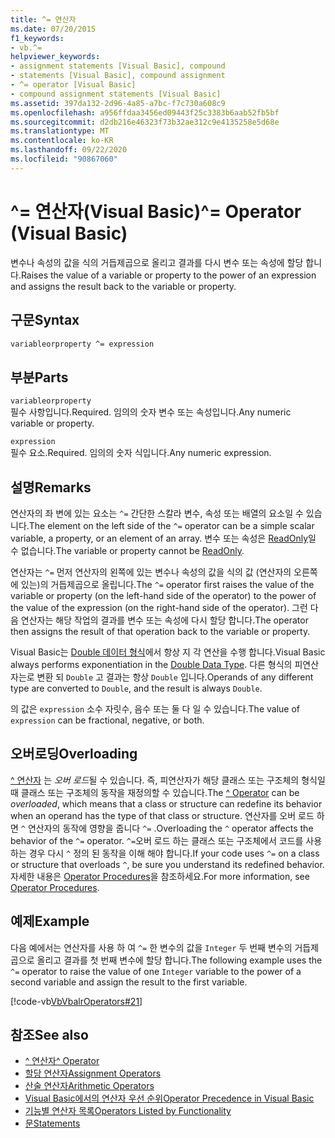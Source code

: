 ```yaml
---
title: ^= 연산자
ms.date: 07/20/2015
f1_keywords:
- vb.^=
helpviewer_keywords:
- assignment statements [Visual Basic], compound
- statements [Visual Basic], compound assignment
- ^= operator [Visual Basic]
- compound assignment statements [Visual Basic]
ms.assetid: 397da132-2d96-4a85-a7bc-f7c730a608c9
ms.openlocfilehash: a956ffdaa3456ed09443f25c3383b6aab52fb5bf
ms.sourcegitcommit: d2db216e46323f73b32ae312c9e4135258e5d68e
ms.translationtype: MT
ms.contentlocale: ko-KR
ms.lasthandoff: 09/22/2020
ms.locfileid: "90867060"
---
```

# <a name="-operator-visual-basic"></a><span data-ttu-id="ffaef-102">^= 연산자(Visual Basic)</span><span class="sxs-lookup"><span data-stu-id="ffaef-102">^= Operator (Visual Basic)</span></span>

<span data-ttu-id="ffaef-103">변수나 속성의 값을 식의 거듭제곱으로 올리고 결과를 다시 변수 또는 속성에 할당 합니다.</span><span class="sxs-lookup"><span data-stu-id="ffaef-103">Raises the value of a variable or property to the power of an expression and assigns the result back to the variable or property.</span></span>  
  
## <a name="syntax"></a><span data-ttu-id="ffaef-104">구문</span><span class="sxs-lookup"><span data-stu-id="ffaef-104">Syntax</span></span>  
  
```vb  
variableorproperty ^= expression  
```  
  
## <a name="parts"></a><span data-ttu-id="ffaef-105">부분</span><span class="sxs-lookup"><span data-stu-id="ffaef-105">Parts</span></span>  

 `variableorproperty`  
 <span data-ttu-id="ffaef-106">필수 사항입니다.</span><span class="sxs-lookup"><span data-stu-id="ffaef-106">Required.</span></span> <span data-ttu-id="ffaef-107">임의의 숫자 변수 또는 속성입니다.</span><span class="sxs-lookup"><span data-stu-id="ffaef-107">Any numeric variable or property.</span></span>  
  
 `expression`  
 <span data-ttu-id="ffaef-108">필수 요소.</span><span class="sxs-lookup"><span data-stu-id="ffaef-108">Required.</span></span> <span data-ttu-id="ffaef-109">임의의 숫자 식입니다.</span><span class="sxs-lookup"><span data-stu-id="ffaef-109">Any numeric expression.</span></span>  
  
## <a name="remarks"></a><span data-ttu-id="ffaef-110">설명</span><span class="sxs-lookup"><span data-stu-id="ffaef-110">Remarks</span></span>  

 <span data-ttu-id="ffaef-111">연산자의 좌 변에 있는 요소는 `^=` 간단한 스칼라 변수, 속성 또는 배열의 요소일 수 있습니다.</span><span class="sxs-lookup"><span data-stu-id="ffaef-111">The element on the left side of the `^=` operator can be a simple scalar variable, a property, or an element of an array.</span></span> <span data-ttu-id="ffaef-112">변수 또는 속성은 [ReadOnly](../modifiers/readonly.md)일 수 없습니다.</span><span class="sxs-lookup"><span data-stu-id="ffaef-112">The variable or property cannot be [ReadOnly](../modifiers/readonly.md).</span></span>  
  
 <span data-ttu-id="ffaef-113">연산자는 `^=` 먼저 연산자의 왼쪽에 있는 변수나 속성의 값을 식의 값 (연산자의 오른쪽에 있는)의 거듭제곱으로 올립니다.</span><span class="sxs-lookup"><span data-stu-id="ffaef-113">The `^=` operator first raises the value of the variable or property (on the left-hand side of the operator) to the power of the value of the expression (on the right-hand side of the operator).</span></span> <span data-ttu-id="ffaef-114">그런 다음 연산자는 해당 작업의 결과를 변수 또는 속성에 다시 할당 합니다.</span><span class="sxs-lookup"><span data-stu-id="ffaef-114">The operator then assigns the result of that operation back to the variable or property.</span></span>  
  
 <span data-ttu-id="ffaef-115">Visual Basic는 [Double 데이터 형식](../data-types/double-data-type.md)에서 항상 지 각 연산을 수행 합니다.</span><span class="sxs-lookup"><span data-stu-id="ffaef-115">Visual Basic always performs exponentiation in the [Double Data Type](../data-types/double-data-type.md).</span></span> <span data-ttu-id="ffaef-116">다른 형식의 피연산자는로 변환 되 `Double` 고 결과는 항상 `Double` 입니다.</span><span class="sxs-lookup"><span data-stu-id="ffaef-116">Operands of any different type are converted to `Double`, and the result is always `Double`.</span></span>  
  
 <span data-ttu-id="ffaef-117">의 값은 `expression` 소수 자릿수, 음수 또는 둘 다 일 수 있습니다.</span><span class="sxs-lookup"><span data-stu-id="ffaef-117">The value of `expression` can be fractional, negative, or both.</span></span>  
  
## <a name="overloading"></a><span data-ttu-id="ffaef-118">오버로딩</span><span class="sxs-lookup"><span data-stu-id="ffaef-118">Overloading</span></span>  

 <span data-ttu-id="ffaef-119">[^ 연산자](exponentiation-operator.md) 는 *오버 로드*될 수 있습니다. 즉, 피연산자가 해당 클래스 또는 구조체의 형식일 때 클래스 또는 구조체의 동작을 재정의할 수 있습니다.</span><span class="sxs-lookup"><span data-stu-id="ffaef-119">The [^ Operator](exponentiation-operator.md) can be *overloaded*, which means that a class or structure can redefine its behavior when an operand has the type of that class or structure.</span></span> <span data-ttu-id="ffaef-120">연산자를 오버 로드 하면 `^` 연산자의 동작에 영향을 줍니다 `^=` .</span><span class="sxs-lookup"><span data-stu-id="ffaef-120">Overloading the `^` operator affects the behavior of the `^=` operator.</span></span> <span data-ttu-id="ffaef-121">`^=`오버 로드 하는 클래스 또는 구조체에서 코드를 사용 하는 경우 다시 `^` 정의 된 동작을 이해 해야 합니다.</span><span class="sxs-lookup"><span data-stu-id="ffaef-121">If your code uses `^=` on a class or structure that overloads `^`, be sure you understand its redefined behavior.</span></span> <span data-ttu-id="ffaef-122">자세한 내용은 [Operator Procedures](../../programming-guide/language-features/procedures/operator-procedures.md)을 참조하세요.</span><span class="sxs-lookup"><span data-stu-id="ffaef-122">For more information, see [Operator Procedures](../../programming-guide/language-features/procedures/operator-procedures.md).</span></span>  
  
## <a name="example"></a><span data-ttu-id="ffaef-123">예제</span><span class="sxs-lookup"><span data-stu-id="ffaef-123">Example</span></span>  

 <span data-ttu-id="ffaef-124">다음 예에서는 연산자를 사용 하 여 `^=` 한 변수의 값을 `Integer` 두 번째 변수의 거듭제곱으로 올리고 결과를 첫 번째 변수에 할당 합니다.</span><span class="sxs-lookup"><span data-stu-id="ffaef-124">The following example uses the `^=` operator to raise the value of one `Integer` variable to the power of a second variable and assign the result to the first variable.</span></span>  
  
 [!code-vb[VbVbalrOperators#21](~/samples/snippets/visualbasic/VS_Snippets_VBCSharp/VbVbalrOperators/VB/Class1.vb#21)]  
  
## <a name="see-also"></a><span data-ttu-id="ffaef-125">참조</span><span class="sxs-lookup"><span data-stu-id="ffaef-125">See also</span></span>

- [<span data-ttu-id="ffaef-126">^ 연산자</span><span class="sxs-lookup"><span data-stu-id="ffaef-126">^ Operator</span></span>](exponentiation-operator.md)
- [<span data-ttu-id="ffaef-127">할당 연산자</span><span class="sxs-lookup"><span data-stu-id="ffaef-127">Assignment Operators</span></span>](assignment-operators.md)
- [<span data-ttu-id="ffaef-128">산술 연산자</span><span class="sxs-lookup"><span data-stu-id="ffaef-128">Arithmetic Operators</span></span>](arithmetic-operators.md)
- [<span data-ttu-id="ffaef-129">Visual Basic에서의 연산자 우선 순위</span><span class="sxs-lookup"><span data-stu-id="ffaef-129">Operator Precedence in Visual Basic</span></span>](operator-precedence.md)
- [<span data-ttu-id="ffaef-130">기능별 연산자 목록</span><span class="sxs-lookup"><span data-stu-id="ffaef-130">Operators Listed by Functionality</span></span>](operators-listed-by-functionality.md)
- [<span data-ttu-id="ffaef-131">문</span><span class="sxs-lookup"><span data-stu-id="ffaef-131">Statements</span></span>](../../programming-guide/language-features/statements.md)
